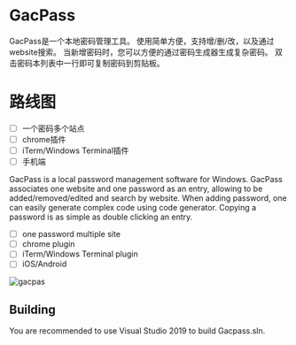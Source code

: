 # GacPass

GacPass是一个本地密码管理工具。
使用简单方便，支持增/删/改，以及通过website搜索。
当新增密码时，您可以方便的通过密码生成器生成复杂密码。
双击密码本列表中一行即可复制密码到剪贴板。

# 路线图
- [ ] 一个密码多个站点
- [ ] chrome插件
- [ ] iTerm/Windows Terminal插件
- [ ] 手机端

GacPass is a local password management software for Windows.
GacPass associates one website and one password as an entry, allowing to be added/removed/edited and search by website.
When adding password, one can easily generate complex code using code generator.
Copying a password is as simple as double clicking an entry.

- [ ] one password multiple site
- [ ] chrome plugin
- [ ] iTerm/Windows Terminal plugin
- [ ] iOS/Android

![gacpas](https://user-images.githubusercontent.com/1700820/89509953-89b38800-d802-11ea-9aec-39b655940736.gif)

## Building

You are recommended to use Visual Studio 2019 to build Gacpass.sln.
